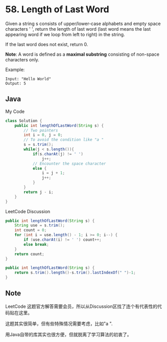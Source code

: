 # 58. Length of Last Word

Given a string s consists of upper/lower-case alphabets and empty space characters ' ', return the length of last word (last word means the last appearing word if we loop from left to right) in the string.

If the last word does not exist, return 0.

**Note**: A word is defined as a **maximal substring** consisting of non-space characters only.

Example:

```
Input: "Hello World"
Output: 5
```

## Java

My Code
``` java
class Solution {
    public int lengthOfLastWord(String s) {
        // Two pointers
        int i = 0, j = 0;
        // To avoid the condition like "a "
        s = s.trim();
        while(j < s.length()){
            if(s.charAt(j) != ' ')
                j++;
            // Encounter the space character
            else {
                i = j + 1;
                j++;
            }
        }
        return j - i;
    }
}
```

LeetCode Discussion

```java
public int lengthOfLastWord(String s) {
    String use = s.trim();
    int count = 0;
    for (int i = use.length() - 1; i >= 0; i--) {
        if (use.charAt(i) != ' ') count++;
        else break;
    }
    return count;
}
```


```java
public int lengthOfLastWord(String s) {
    return s.trim().length()-s.trim().lastIndexOf(" ")-1;
}
```
## Note

LeetCode 这题官方解答需要会员，所以从Discussion区找了连个有代表性的代码贴在这里。

这题其实很简单，但有些特殊情况需要考虑，比如"a ".

用Java自带的库其实也很方便，但就脱离了学习算法的初衷了。


